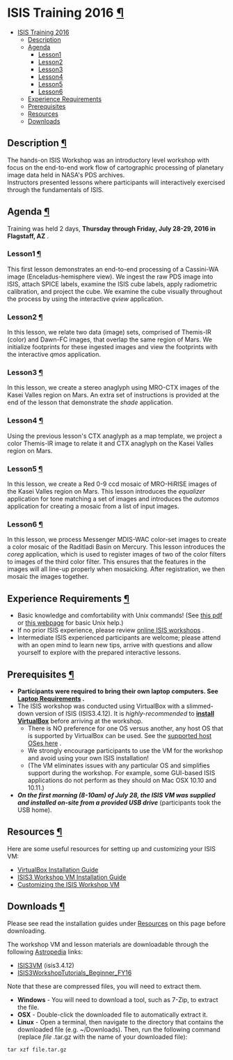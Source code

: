 <div id="main">

<div id="content">

<div class="contextual">

</div>

<div class="wiki wiki-page">

<span id="ISIS-Training-2016"></span>

# ISIS Training 2016 [¶](#ISIS-Training-2016-)

  - [ISIS Training 2016](#ISIS-Training-2016-)
      - [Description](#Description-)
      - [Agenda](#Agenda-)
          - [Lesson1](#Lesson1-)
          - [Lesson2](#Lesson2-)
          - [Lesson3](#Lesson3-)
          - [Lesson4](#Lesson4-)
          - [Lesson5](#Lesson5-)
          - [Lesson6](#Lesson6-)
      - [Experience Requirements](#Experience-Requirements-)
      - [Prerequisites](#Prerequisites-)
      - [Resources](#Resources-)
      - [Downloads](#Downloads-)

<span id="Description"></span>

## Description [¶](#Description-)

The hands-on ISIS Workshop was an introductory level workshop with focus
on the end-to-end work flow of cartographic processing of planetary
image data held in NASA's PDS archives.  
Instructors presented lessons where participants will interactively
exercised through the fundamentals of ISIS.

<span id="Agenda"></span>

## Agenda [¶](#Agenda-)

Training was held 2 days, **Thursday through Friday, July 28-29, 2016 in
Flagstaff, AZ** .

<span id="Lesson1"></span>

### Lesson1 [¶](#Lesson1-)

This first lesson demonstrates an end-to-end processing of a Cassini-WA
image (Enceladus-hemisphere view). We ingest the raw PDS image into
ISIS, attach SPICE labels, examine the ISIS cube labels, apply
radiometric calibration, and project the cube. We examine the cube
visually throughout the process by using the interactive *qview*
application.

<span id="Lesson2"></span>

### Lesson2 [¶](#Lesson2-)

In this lesson, we relate two data (image) sets, comprised of Themis-IR
(color) and Dawn-FC images, that overlap the same region of Mars. We
initialize footprints for these ingested images and view the footprints
with the interactive *qmos* application.

<span id="Lesson3"></span>

### Lesson3 [¶](#Lesson3-)

In this lesson, we create a stereo anaglyph using MRO-CTX images of the
Kasei Valles region on Mars. An extra set of instructions is provided at
the end of the lesson that demonstrate the *shade* application.

<span id="Lesson4"></span>

### Lesson4 [¶](#Lesson4-)

Using the previous lesson's CTX anaglyph as a map template, we project a
color Themis-IR image to relate it and CTX anaglyph on the Kasei Valles
region on Mars.

<span id="Lesson5"></span>

### Lesson5 [¶](#Lesson5-)

In this lesson, we create a Red 0-9 ccd mosaic of MRO-HiRISE images of
the Kasei Valles region on Mars. This lesson introduces the *equalizer*
application for tone matching a set of images and introduces the
*automos* application for creating a mosaic from a list of input images.

<span id="Lesson6"></span>

### Lesson6 [¶](#Lesson6-)

In this lesson, we process Messenger MDIS-WAC color-set images to create
a color mosaic of the Raditladi Basin on Mercury. This lesson introduces
the *coreg* application, which is used to register images of two of the
color filters to images of the third color filter. This ensures that the
features in the images will all line-up properly when mosaicking. After
registration, we then mosaic the images together.

<span id="Experience-Requirements"></span>

## Experience Requirements [¶](#Experience-Requirements-)

  - Basic knowledge and comfortability with Unix commands\! (See [this
    pdf](https://ubuntudanmark.dk/filer/fwunixref.pdf) or [this
    webpage](http://mally.stanford.edu/~sr/computing/basic-unix.html)
    for basic Unix help.)
  - If no prior ISIS experience, please review [online ISIS
    workshops](https://isis.astrogeology.usgs.gov/fixit/projects/isis/wiki/ISIS_Online_Workshops)
    .
  - Intermediate ISIS experienced participants are welcome; please
    attend with an open mind to learn new tips, arrive with questions
    and allow yourself to explore with the prepared interactive lessons.

<span id="Prerequisites"></span>

## Prerequisites [¶](#Prerequisites-)

  - **Participants were required to bring their own laptop computers.
    See [Laptop
    Requirements](https://isis.astrogeology.usgs.gov/fixit/projects/isis/wiki/VirtualBox_Installation_Guide#Laptop-Requirements-for-ISIS-VM)
    .**
  - The ISIS workshop was conducted using VirtualBox with a slimmed-down
    version of ISIS (ISIS3.4.12). It is *highly-recommended* to
    **[install
    VirtualBox](https://isis.astrogeology.usgs.gov/fixit/projects/isis/wiki/VirtualBox_Installation_Guide)**
    before arriving at the workshop.
      - There is NO preference for one OS versus another, any host OS
        that is supported by VirtualBox can be used. See the [supported
        host OSes
        here](https://www.virtualbox.org/manual/ch01.html#hostossupport)
        .
      - We strongly encourage participants to use the VM for the
        workshop and avoid using your own ISIS installation\!
      - (The VM eliminates issues with any particular OS and simplifies
        support during the workshop. For example, some GUI-based ISIS
        applications do not perform as they should on Mac OSX 10.10 and
        10.11.)
  - ***On the first morning (8-10am) of July 28, the ISIS VM was
    supplied and installed on-site from a provided USB drive***
    (participants took the USB home).

<span id="Resources"></span>

## Resources [¶](#Resources-)

Here are some useful resources for setting up and customizing your ISIS
VM:

  - [VirtualBox Installation
    Guide](https://isis.astrogeology.usgs.gov/fixit/projects/isis/wiki/VirtualBox_Installation_Guide)
  - [ISIS3 Workshop VM Installation
    Guide](https://isis.astrogeology.usgs.gov/fixit/projects/isis/wiki/ISIS3_Workshop_VM_Installation_Guide)
  - [Customizing the ISIS Workshop
    VM](https://isis.astrogeology.usgs.gov/fixit/projects/isis/wiki/Customizing_the_ISIS_Workshop_VM)

<span id="Downloads"></span>

## Downloads [¶](#Downloads-)

Please see read the installation guides under [Resources](#Resources-) on this page before downloading.

The workshop VM and lesson materials are downloadable through the
following [Astropedia](http://astrogeology.usgs.gov/search) links:

  - [ISIS3VM](http://astropedia.astrogeology.usgs.gov/downloadBig/Docs/IsisWorkshop/FY16_Beginner/Isis3VM.tar.gz)
    (isis3.4.12)
  - [ISIS3WorkshopTutorials\_Beginner\_FY16](http://astropedia.astrogeology.usgs.gov/downloadBig/Docs/IsisWorkshop/FY16_Beginner/ISISWorkshopTutorials_Beginner_FY16.tar.gz)

Note that these are compressed files, you will need to extract them.

  - **Windows** - You will need to download a tool, such as 7-Zip, to
    extract the file.
  - **OSX** - Double-click the downloaded file to automatically extract
    it.
  - **Linux** - Open a terminal, then navigate to the directory that
    contains the downloaded file (e.g. \~/Downloads). Then, run the
    following command (replace *file* .tar.gz with the name of your
    downloaded file):

<!-- end list -->

    tar xzf file.tar.gz

</div>

<div style="clear:both;">

</div>

</div>

</div>
